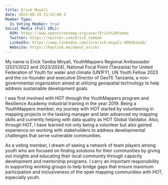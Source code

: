 ```yaml
---
title: Erick Mnyali
date: 2023-08-29 21:52:00 Z
Member Type:
  Is Voting Member: true
Social Media (Full URL):
  OSM: https://www.openstreetmap.org/user/Erick%20tamba
  Twitter: https://twitter.com/Erick_tambah
  LinkedIn: https://www.linkedin.com/in/erick-mnyali-8903ba1ab/
  Website: https://heylink.me/about_erick/
---
```


My name is Erick Tamba Mnyali, YouthMappers Regional Ambassador (2021/2022 and 2023/2024), National Focal Point (Tanzania) for United Federation of Youth for water and climate (UN1FY), UN Youth Fellow 2023 and the co-founder and executive Director of GeoTE Tanzania, a non-governmental organization aimed at utilizing geospatial technology to help address sustainable development goals. 

I was first involved with HOT through the YouthMappers program and Resilience Academy industrial training in the year 2019. Being a YouthMappers member, my journey with HOT started by volunteering in mapping projects in the tasking manager and later advanced my mapping skills and currently helping with data quality as HOT Global Validator. Also, through HOT, I have learned not only being a volunteer but also gained experience on working with stakeholders to address developmental challenges that serve vulnerable communities.

As a voting member, I dream of seeing a network of team players among youth who are focused on finding solutions for their communities by giving out insights and educating their local community through capacity development and mentorship programs. I carry an important responsibility in supporting working groups to help bridge gaps that ensure maximum participation and inclusiveness of the open mapping communities with HOT, especially youth.